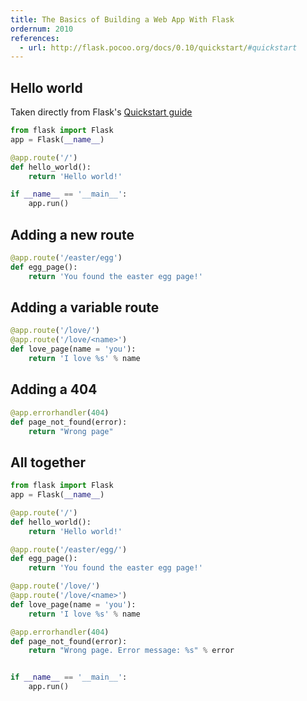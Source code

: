```yaml
---
title: The Basics of Building a Web App With Flask
ordernum: 2010
references:
  - url: http://flask.pocoo.org/docs/0.10/quickstart/#quickstart
---
```




## Hello world

Taken directly from Flask's [Quickstart guide](http://flask.pocoo.org/docs/0.10/quickstart/#quickstart)

~~~py
from flask import Flask
app = Flask(__name__)

@app.route('/')
def hello_world():
    return 'Hello world!'

if __name__ == '__main__':
    app.run()
~~~


## Adding a new route

~~~py
@app.route('/easter/egg')
def egg_page():
    return 'You found the easter egg page!'
~~~

## Adding a variable route

~~~py
@app.route('/love/')
@app.route('/love/<name>')
def love_page(name = 'you'):
    return 'I love %s' % name
~~~


## Adding a 404

~~~py
@app.errorhandler(404)
def page_not_found(error):
    return "Wrong page"
~~~


## All together


~~~py
from flask import Flask
app = Flask(__name__)

@app.route('/')
def hello_world():
    return 'Hello world!'

@app.route('/easter/egg/')
def egg_page():
    return 'You found the easter egg page!'

@app.route('/love/')
@app.route('/love/<name>')
def love_page(name = 'you'):
    return 'I love %s' % name

@app.errorhandler(404)
def page_not_found(error):
    return "Wrong page. Error message: %s" % error


if __name__ == '__main__':
    app.run()
~~~
